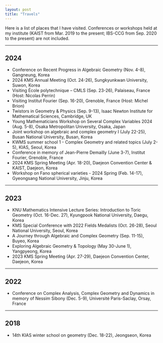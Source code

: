 ```yaml
---
layout: post
title: "Travels"
---
```


Here is a list of places that I have visited. Conferences or workshops held at my institute (KAIST from Mar. 2019 to the present; IBS-CCG from Sep. 2020 to the present) are not included.

---

## 2024
* Conference on Recent Progress in Algebraic Geometry (Nov. 4-8), Gangneung, Korea
* 2024 KMS Annual Meeting (Oct. 24-26), Sungkyunkwan University, Suwon, Korea
* Visiting École polytechnique – CMLS (Sep. 23-26), Palaiseau, France (Host: Nicolas Perrin)
* Visiting Institut Fourier (Sep. 16-20), Grenoble, France (Host: Michel Brion)
* Twistors in Geometry & Physics (Sep. 9-13), Isaac Newton Institute for Mathematical Sciences, Cambridge, UK
* Young Mathematicians Workshop on Several Complex Variables 2024 (Aug. 5-8), Osaka Metropolitan University, Osaka, Japan
* Joint workshop on algebraic and complex geometry I (July 22-25), Busan National University, Busan, Korea
* KWMS summer school 1 - Complex Geometry and related topics (July 2-5), KIAS, Seoul, Korea
* Conference in memory of Jean-Pierre Demailly (June 3-7), Institut Fourier, Grenoble, France
* 2024 KMS Spring Meeting (Apr. 18-20), Daejeon Convention Center & KAIST, Daejeon, Korea
* Workshop on Fano spherical varieties - 2024 Spring (Feb. 14-17), Gyeongsang National University, Jinju, Korea

---

## 2023
* KNU Mathematics Intensive Lecture Series: Introduction to Toric Geometry (Oct. 16-Dec. 27), Kyungpook National University, Daegu, Korea
* KMS Special Conference with 2022 Fields Medalists (Oct. 26-28), Seoul National University, Seoul, Korea
* A Journey through Algebraic and Complex Geometry (Sep. 11-15), Buyeo, Korea
* Exploring Algebraic Geometry & Topology (May 30-June 1), Yangpyeong, Korea
* 2023 KMS Spring Meeting (Apr. 27-29), Daejeon Convention Center, Daejeon, Korea

---

## 2022
* Conference on Complex Analysis, Complex Geometry and Dynamics in memory of Nessim Sibony (Dec. 5-9), Université Paris-Saclay, Orsay, France

---

## 2018
* 14th KIAS winter school on geometry (Dec. 18-22), Jeongseon, Korea
